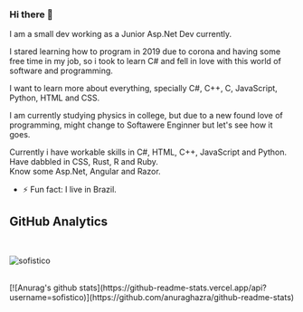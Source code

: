 ### Hi there 👋
I am a small dev working as a Junior Asp.Net Dev currently.<br/>

I stared learning how to program in 2019 due to corona and having some free time in my job, so i took to learn C# and fell in love with this world of software and programming.<br/>

I want to learn more about everything, specially C#, C++, C, JavaScript, Python, HTML and CSS.<br/>

I am currently studying physics in college, but due to a new found love of programming, might change to Softawere Enginner but let's see how it goes.

Currently i have workable skills in C#, HTML, C++, JavaScript and Python.<br/>
Have dabbled in CSS, Rust, R and Ruby.<br/>
Know some Asp.Net, Angular and Razor.

- ⚡ Fun fact: I live in Brazil.

## GitHub Analytics
<br>
<p align="left"><img align="center" src="https://github-readme-stats.vercel.app/api/top-langs?username=sofistico&show_icons=true&locale=en&layout=compact" alt="sofistico"/></p>
<br>
[![Anurag's github stats](https://github-readme-stats.vercel.app/api?username=sofistico)](https://github.com/anuraghazra/github-readme-stats)

<!--
**Sofistico/Sofistico** is a ✨ _special_ ✨ repository because its `README.md` (this file) appears on your GitHub profile.

Here are some ideas to get you started:

- 🔭 I’m currently working on ...
- 🌱 I’m currently learning ...
- 👯 I’m looking to collaborate on ...
- 🤔 I’m looking for help with ...
- 💬 Ask me about ...
- 📫 How to reach me: ...
- 😄 Pronouns: ...
- ⚡ Fun fact: ...
-->
